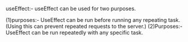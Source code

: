 useEffect:- useEffect can be used for two purposes.

(1)purposes:- UseEffect can be run before running any repeating task. (Using this can prevent repeated requests to the server.)
(2)Purposes:- UseEffect can be run repeatedly with any specific task.


